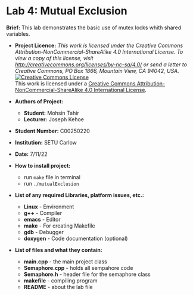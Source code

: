# Lab 4: Mutual Exclusion
**Brief:** This lab demonstrates the basic use of mutex locks whith shared variables.

-  **Project Licence:** *This work is licensed under the Creative Commons Attribution-NonCommercial-ShareAlike 4.0 International License. To view a copy of this license, visit http://creativecommons.org/licenses/by-nc-sa/4.0/ or send a letter to Creative Commons, PO Box 1866, Mountain View, CA 94042, USA.*	
<a rel="license" href="http://creativecommons.org/licenses/by-nc-sa/4.0/"><img alt="Creative Commons License" style="border-width:0" src="https://i.creativecommons.org/l/by-nc-sa/4.0/88x31.png" /></a><br />This work is licensed under a <a rel="license" href="http://creativecommons.org/licenses/by-nc-sa/4.0/">Creative Commons Attribution-NonCommercial-ShareAlike 4.0 International License</a>.

- **Authors of Project:**
	- **Student:** Mohsin Tahir
	- **Lecturer:** Joseph Kehoe
- **Student Number:** C00250220
- **Institution:** SETU Carlow
- **Date:** 7/11/22<br>

- **How to install project:**
	- run `make` file in terminal
	- run `./mutualExclusion`<br>
	
- **List of any required Libraries, platform issues, etc.:**
	- **Linux** - Environment
	- **g++** - Compiler
	- **emacs** - Editor
	- **make** - For creating Makefile
	- **gdb** - Debugger
	- **doxygen** - Code documentation (optional)
	
- **List of files and what they contain:**
	- **main.cpp** - the main project class
	- **Semaphore.cpp** - holds all sempahore code
	- **Semaphore.h** - header file for the semaphore class
	- **makefile** - compiling program
	- **README** - about the lab file
	
